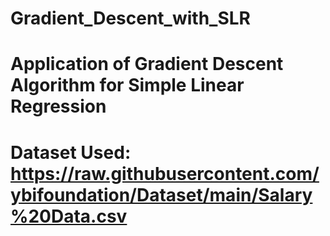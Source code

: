 # Gradient_Descent_with_SLR
# Application of Gradient Descent Algorithm for Simple Linear Regression
# Dataset Used: https://raw.githubusercontent.com/ybifoundation/Dataset/main/Salary%20Data.csv

